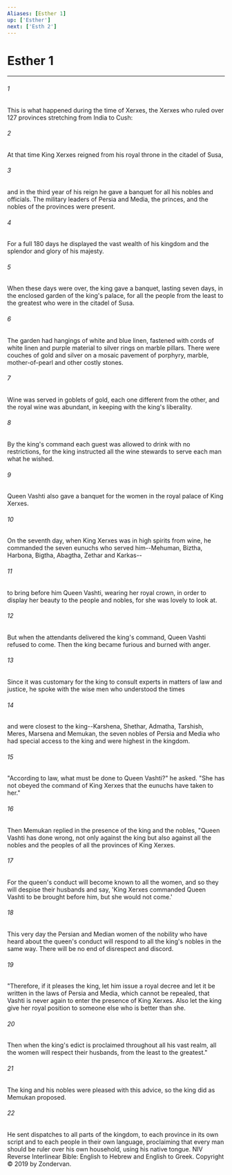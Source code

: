 ```yaml
---
Aliases: [Esther 1]
up: ['Esther']
next: ['Esth 2']
---
```

# Esther 1

***


###### 1 
This is what happened during the time of Xerxes, the Xerxes who ruled over 127 provinces stretching from India to Cush: 

###### 2 
At that time King Xerxes reigned from his royal throne in the citadel of Susa, 

###### 3 
and in the third year of his reign he gave a banquet for all his nobles and officials. The military leaders of Persia and Media, the princes, and the nobles of the provinces were present. 

###### 4 
For a full 180 days he displayed the vast wealth of his kingdom and the splendor and glory of his majesty. 

###### 5 
When these days were over, the king gave a banquet, lasting seven days, in the enclosed garden of the king's palace, for all the people from the least to the greatest who were in the citadel of Susa. 

###### 6 
The garden had hangings of white and blue linen, fastened with cords of white linen and purple material to silver rings on marble pillars. There were couches of gold and silver on a mosaic pavement of porphyry, marble, mother-of-pearl and other costly stones. 

###### 7 
Wine was served in goblets of gold, each one different from the other, and the royal wine was abundant, in keeping with the king's liberality. 

###### 8 
By the king's command each guest was allowed to drink with no restrictions, for the king instructed all the wine stewards to serve each man what he wished. 

###### 9 
Queen Vashti also gave a banquet for the women in the royal palace of King Xerxes. 

###### 10 
On the seventh day, when King Xerxes was in high spirits from wine, he commanded the seven eunuchs who served him--Mehuman, Biztha, Harbona, Bigtha, Abagtha, Zethar and Karkas-- 

###### 11 
to bring before him Queen Vashti, wearing her royal crown, in order to display her beauty to the people and nobles, for she was lovely to look at. 

###### 12 
But when the attendants delivered the king's command, Queen Vashti refused to come. Then the king became furious and burned with anger. 

###### 13 
Since it was customary for the king to consult experts in matters of law and justice, he spoke with the wise men who understood the times 

###### 14 
and were closest to the king--Karshena, Shethar, Admatha, Tarshish, Meres, Marsena and Memukan, the seven nobles of Persia and Media who had special access to the king and were highest in the kingdom. 

###### 15 
"According to law, what must be done to Queen Vashti?" he asked. "She has not obeyed the command of King Xerxes that the eunuchs have taken to her." 

###### 16 
Then Memukan replied in the presence of the king and the nobles, "Queen Vashti has done wrong, not only against the king but also against all the nobles and the peoples of all the provinces of King Xerxes. 

###### 17 
For the queen's conduct will become known to all the women, and so they will despise their husbands and say, 'King Xerxes commanded Queen Vashti to be brought before him, but she would not come.' 

###### 18 
This very day the Persian and Median women of the nobility who have heard about the queen's conduct will respond to all the king's nobles in the same way. There will be no end of disrespect and discord. 

###### 19 
"Therefore, if it pleases the king, let him issue a royal decree and let it be written in the laws of Persia and Media, which cannot be repealed, that Vashti is never again to enter the presence of King Xerxes. Also let the king give her royal position to someone else who is better than she. 

###### 20 
Then when the king's edict is proclaimed throughout all his vast realm, all the women will respect their husbands, from the least to the greatest." 

###### 21 
The king and his nobles were pleased with this advice, so the king did as Memukan proposed. 

###### 22 
He sent dispatches to all parts of the kingdom, to each province in its own script and to each people in their own language, proclaiming that every man should be ruler over his own household, using his native tongue. NIV Reverse Interlinear Bible: English to Hebrew and English to Greek. Copyright © 2019 by Zondervan.
